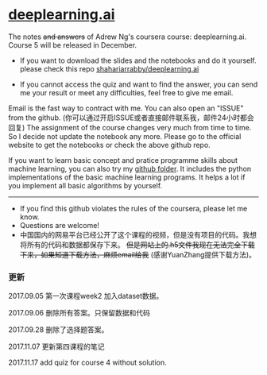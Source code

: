 # [deeplearning.ai](https://www.deeplearning.ai/)


The notes ~~and answers~~ of Adrew Ng's coursera course: deeplearning.ai. Course 5 will be released in December.

- If you want to download the slides and the notebooks and do it yourself. please check this repo [shahariarrabby/deeplearning.ai](https://github.com/shahariarrabby/deeplearning.ai)

- If you cannot access the quiz and want to find the answer, you can send me your result or meet any difficulties, feel free to give me email.


<!--The first three courses may include some error, please let me know if you have problems, I will help you to fix it. -->Email is the fast way to contract with me. You can also open an "ISSUE" from the github. (你可以通过开启ISSUE或者直接邮件联系我，邮件24小时都会回复) The assignment of the course changes very much from time to time. So I decide not update the notebook any more. Please go to the official website to get the notebooks or check the above github repo. 


If you want to learn basic concept and pratice programme skills about machine learning, you can also try my [github folder](https://github.com/XingxingHuang/Machine_Learning_Projects/machine_learning_algorithms_python). It includes the python implementations of the basic machine learning programs. It helps a lot if you implement all basic algorithms by yourself. 



---
* If you find this github violates the rules of the coursera, please let me know. 
* Questions are welcome!
* 中国国内的网易平台已经公开了这个课程的视频，但是没有项目的代码。我想将所有的代码和数据都保存下来。 ~~但是网站上的.h5文件我现在无法完全下载下来，如果知道下载方法，麻烦email给我~~ (感谢YuanZhang提供下载方法)。

### 更新
2017.09.05  第一次课程week2 加入dataset数据。	

2017.09.06  删除所有答案。只保留数据和代码

2017.09.28  删除了选择题答案。

2017.11.07  更新第四课程的笔记

2017.11.17 add quiz for course 4 without solution.